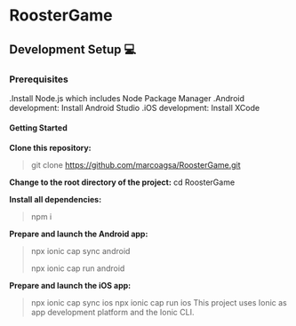 # RoosterGame

## Development Setup 💻
### Prerequisites
  .Install Node.js which includes Node Package Manager
  .Android development: Install Android Studio
  .iOS development: Install XCode

#### Getting Started
**Clone this repository:**
> git clone https://github.com/marcoagsa/RoosterGame.git

**Change to the root directory of the project:**
cd RoosterGame

**Install all dependencies:**
> npm i

**Prepare and launch the Android app:**
>npx ionic cap sync android
>
>npx ionic cap run android

**Prepare and launch the iOS app:**
> npx ionic cap sync ios
> npx ionic cap run ios
This project uses Ionic as app development platform and the Ionic CLI.
